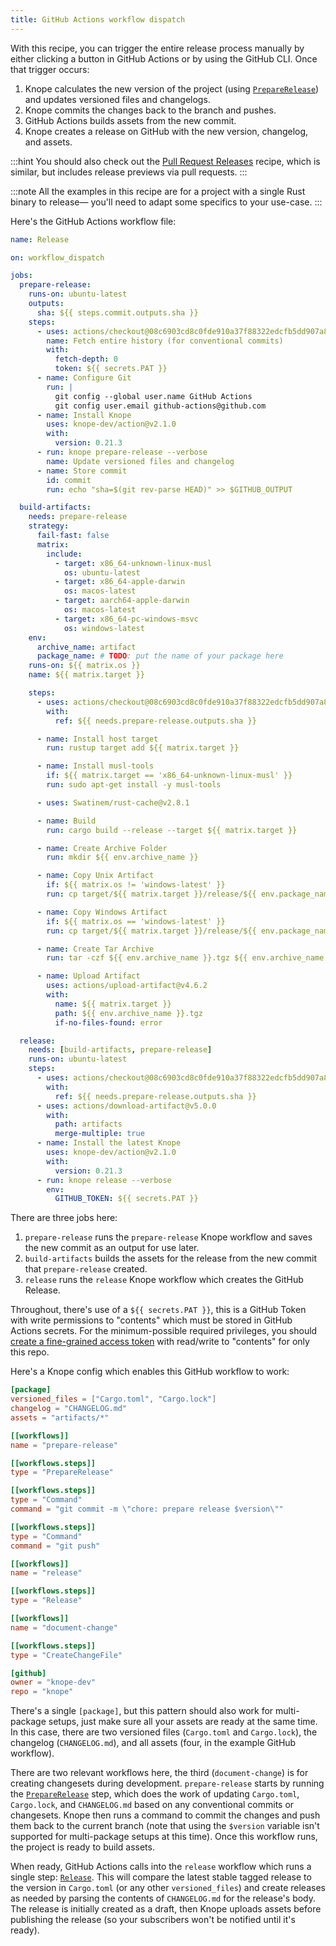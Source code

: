 ```yaml
---
title: GitHub Actions workflow dispatch
---
```


With this recipe, you can trigger the entire release process manually
by either clicking a button in GitHub Actions or by using the GitHub CLI.
Once that trigger occurs:

1. Knope calculates the new version of the project (using [`PrepareRelease`]) and updates versioned files and changelogs.
2. Knope commits the changes back to the branch and pushes.
3. GitHub Actions builds assets from the new commit.
4. Knope creates a release on GitHub with the new version, changelog, and assets.

:::hint
You should also check out the [Pull Request Releases](/recipes/1-preview-releases-with-pull-requests) recipe,
which is similar, but includes release previews via pull requests.
:::

:::note
All the examples in this recipe are for a project with a single Rust binary to release—
you'll need to adapt some specifics to your use-case.
:::

Here's the GitHub Actions workflow file:

```yaml
name: Release

on: workflow_dispatch

jobs:
  prepare-release:
    runs-on: ubuntu-latest
    outputs:
      sha: ${{ steps.commit.outputs.sha }}
    steps:
      - uses: actions/checkout@08c6903cd8c0fde910a37f88322edcfb5dd907a8 # v5.0.0
        name: Fetch entire history (for conventional commits)
        with:
          fetch-depth: 0
          token: ${{ secrets.PAT }}
      - name: Configure Git
        run: |
          git config --global user.name GitHub Actions
          git config user.email github-actions@github.com
      - name: Install Knope
        uses: knope-dev/action@v2.1.0
        with:
          version: 0.21.3
      - run: knope prepare-release --verbose
        name: Update versioned files and changelog
      - name: Store commit
        id: commit
        run: echo "sha=$(git rev-parse HEAD)" >> $GITHUB_OUTPUT

  build-artifacts:
    needs: prepare-release
    strategy:
      fail-fast: false
      matrix:
        include:
          - target: x86_64-unknown-linux-musl
            os: ubuntu-latest
          - target: x86_64-apple-darwin
            os: macos-latest
          - target: aarch64-apple-darwin
            os: macos-latest
          - target: x86_64-pc-windows-msvc
            os: windows-latest
    env:
      archive_name: artifact
      package_name: # TODO: put the name of your package here
    runs-on: ${{ matrix.os }}
    name: ${{ matrix.target }}

    steps:
      - uses: actions/checkout@08c6903cd8c0fde910a37f88322edcfb5dd907a8 # v5.0.0
        with:
          ref: ${{ needs.prepare-release.outputs.sha }}

      - name: Install host target
        run: rustup target add ${{ matrix.target }}

      - name: Install musl-tools
        if: ${{ matrix.target == 'x86_64-unknown-linux-musl' }}
        run: sudo apt-get install -y musl-tools

      - uses: Swatinem/rust-cache@v2.8.1

      - name: Build
        run: cargo build --release --target ${{ matrix.target }}

      - name: Create Archive Folder
        run: mkdir ${{ env.archive_name }}

      - name: Copy Unix Artifact
        if: ${{ matrix.os != 'windows-latest' }}
        run: cp target/${{ matrix.target }}/release/${{ env.package_name }} ${{ env.archive_name }}

      - name: Copy Windows Artifact
        if: ${{ matrix.os == 'windows-latest' }}
        run: cp target/${{ matrix.target }}/release/${{ env.package_name }}.exe ${{ env.archive_name }}

      - name: Create Tar Archive
        run: tar -czf ${{ env.archive_name }}.tgz ${{ env.archive_name }}

      - name: Upload Artifact
        uses: actions/upload-artifact@v4.6.2
        with:
          name: ${{ matrix.target }}
          path: ${{ env.archive_name }}.tgz
          if-no-files-found: error

  release:
    needs: [build-artifacts, prepare-release]
    runs-on: ubuntu-latest
    steps:
      - uses: actions/checkout@08c6903cd8c0fde910a37f88322edcfb5dd907a8 # v5.0.0
        with:
          ref: ${{ needs.prepare-release.outputs.sha }}
      - uses: actions/download-artifact@v5.0.0
        with:
          path: artifacts
          merge-multiple: true
      - name: Install the latest Knope
        uses: knope-dev/action@v2.1.0
        with:
          version: 0.21.3
      - run: knope release --verbose
        env:
          GITHUB_TOKEN: ${{ secrets.PAT }}
```

There are three jobs here:

1. `prepare-release` runs the `prepare-release` Knope workflow and saves the new commit as an output for use later.
2. `build-artifacts` builds the assets for the release from the new commit that `prepare-release` created.
3. `release` runs the `release` Knope workflow which creates the GitHub Release.

Throughout, there's use of a `${{ secrets.PAT }}`, this is a GitHub Token with write permissions to "contents" which
must be stored in GitHub Actions secrets.
For the minimum-possible required privileges,
you should [create a fine-grained access token] with read/write to "contents" for only this repo.

Here's a Knope config which enables this GitHub workflow to work:

```toml
[package]
versioned_files = ["Cargo.toml", "Cargo.lock"]
changelog = "CHANGELOG.md"
assets = "artifacts/*"

[[workflows]]
name = "prepare-release"

[[workflows.steps]]
type = "PrepareRelease"

[[workflows.steps]]
type = "Command"
command = "git commit -m \"chore: prepare release $version\""

[[workflows.steps]]
type = "Command"
command = "git push"

[[workflows]]
name = "release"

[[workflows.steps]]
type = "Release"

[[workflows]]
name = "document-change"

[[workflows.steps]]
type = "CreateChangeFile"

[github]
owner = "knope-dev"
repo = "knope"
```

There's a single `[package]`, but this pattern should also work for multi-package setups, just make sure all your assets are ready at the same time.
In this case, there are two versioned files (`Cargo.toml` and `Cargo.lock`), the changelog (`CHANGELOG.md`), and all
assets (four, in the example GitHub workflow).

There are two relevant workflows here, the third (`document-change`) is for creating changesets during development. `prepare-release` starts by running the [`PrepareRelease`] step, which does the work of updating `Cargo.toml`, `Cargo.lock`, and `CHANGELOG.md` based
on any conventional commits or changesets.
Knope then runs a command to commit the changes and push them back to the current branch (note that using the `$version` variable isn't supported for multi-package setups at this time). Once this workflow runs, the project is ready to build assets.

When ready, GitHub Actions calls into the `release` workflow which runs a single step: [`Release`].
This will compare the latest stable tagged release to the version in `Cargo.toml` (or any other `versioned_files`)
and create releases as needed by parsing the contents of `CHANGELOG.md` for the release's body.
The release is initially created as a draft, then Knope uploads assets before publishing the release
(so your subscribers won't be notified until it's ready).

[`PrepareRelease`]: /reference/config-file/steps/prepare-release
[create a fine-grained access token]: https://docs.github.com/en/authentication/keeping-your-account-and-data-secure/managing-your-personal-access-tokens#creating-a-fine-grained-personal-access-token
[`Release`]: /reference/config-file/steps/release
